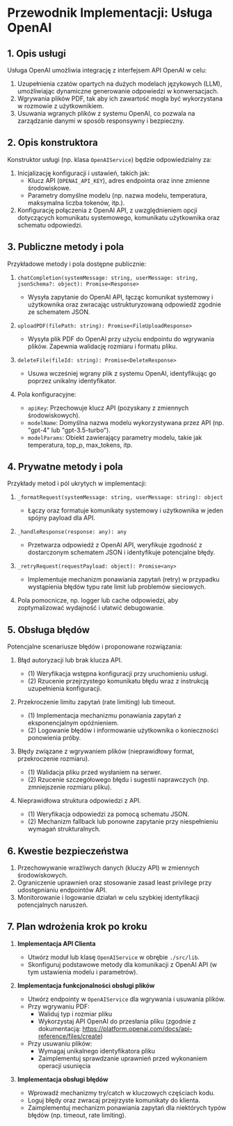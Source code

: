 # Przewodnik Implementacji: Usługa OpenAI

## 1. Opis usługi

Usługa OpenAI umożliwia integrację z interfejsem API OpenAI w celu:

1. Uzupełnienia czatów opartych na dużych modelach językowych (LLM), umożliwiając dynamiczne generowanie odpowiedzi w konwersacjach.
2. Wgrywania plików PDF, tak aby ich zawartość mogła być wykorzystana w rozmowie z użytkownikiem.
3. Usuwania wgranych plików z systemu OpenAI, co pozwala na zarządzanie danymi w sposób responsywny i bezpieczny.

## 2. Opis konstruktora

Konstruktor usługi (np. klasa `OpenAIService`) będzie odpowiedzialny za:

1. Inicjalizację konfiguracji i ustawień, takich jak:
   - Klucz API (`OPENAI_API_KEY`), adres endpointa oraz inne zmienne środowiskowe.
   - Parametry domyślne modelu (np. nazwa modelu, temperatura, maksymalna liczba tokenów, itp.).
2. Konfigurację połączenia z OpenAI API, z uwzględnieniem opcji dotyczących komunikatu systemowego, komunikatu użytkownika oraz schematu odpowiedzi.

## 3. Publiczne metody i pola

Przykładowe metody i pola dostępne publicznie:

1. `chatCompletion(systemMessage: string, userMessage: string, jsonSchema?: object): Promise<Response>`

   - Wysyła zapytanie do OpenAI API, łącząc komunikat systemowy i użytkownika oraz zwracając ustrukturyzowaną odpowiedź zgodnie ze schematem JSON.

2. `uploadPDF(filePath: string): Promise<FileUploadResponse>`

   - Wysyła plik PDF do OpenAI przy użyciu endpointu do wgrywania plików. Zapewnia walidację rozmiaru i formatu pliku.

3. `deleteFile(fileId: string): Promise<DeleteResponse>`

   - Usuwa wcześniej wgrany plik z systemu OpenAI, identyfikując go poprzez unikalny identyfikator.

4. Pola konfiguracyjne:
   - `apiKey`: Przechowuje klucz API (pozyskany z zmiennych środowiskowych).
   - `modelName`: Domyślna nazwa modelu wykorzystywana przez API (np. "gpt-4" lub "gpt-3.5-turbo").
   - `modelParams`: Obiekt zawierający parametry modelu, takie jak temperatura, top_p, max_tokens, itp.

## 4. Prywatne metody i pola

Przykłady metod i pól ukrytych w implementacji:

1. `_formatRequest(systemMessage: string, userMessage: string): object`

   - Łączy oraz formatuje komunikaty systemowy i użytkownika w jeden spójny payload dla API.

2. `_handleResponse(response: any): any`

   - Przetwarza odpowiedź z OpenAI API, weryfikuje zgodność z dostarczonym schematem JSON i identyfikuje potencjalne błędy.

3. `_retryRequest(requestPayload: object): Promise<any>`

   - Implementuje mechanizm ponawiania zapytań (retry) w przypadku wystąpienia błędów typu rate limit lub problemów sieciowych.

4. Pola pomocnicze, np. logger lub cache odpowiedzi, aby zoptymalizować wydajność i ułatwić debugowanie.

## 5. Obsługa błędów

Potencjalne scenariusze błędów i proponowane rozwiązania:

1. Błąd autoryzacji lub brak klucza API.

   - (1) Weryfikacja wstępna konfiguracji przy uruchomieniu usługi.
   - (2) Rzucenie przejrzystego komunikatu błędu wraz z instrukcją uzupełnienia konfiguracji.

2. Przekroczenie limitu zapytań (rate limiting) lub timeout.

   - (1) Implementacja mechanizmu ponawiania zapytań z eksponencjalnym opóźnieniem.
   - (2) Logowanie błędów i informowanie użytkownika o konieczności ponowienia próby.

3. Błędy związane z wgrywaniem plików (nieprawidłowy format, przekroczenie rozmiaru).

   - (1) Walidacja pliku przed wysłaniem na serwer.
   - (2) Rzucenie szczegółowego błędu i sugestii naprawczych (np. zmniejszenie rozmiaru pliku).

4. Nieprawidłowa struktura odpowiedzi z API.
   - (1) Weryfikacja odpowiedzi za pomocą schematu JSON.
   - (2) Mechanizm fallback lub ponowne zapytanie przy niespełnieniu wymagań strukturalnych.

## 6. Kwestie bezpieczeństwa

1. Przechowywanie wrażliwych danych (kluczy API) w zmiennych środowiskowych.
2. Ograniczenie uprawnień oraz stosowanie zasad least privilege przy udostępnianiu endpointów API.
3. Monitorowanie i logowanie działań w celu szybkiej identyfikacji potencjalnych naruszeń.

## 7. Plan wdrożenia krok po kroku

1. **Implementacja API Clienta**

   - Utwórz moduł lub klasę `OpenAIService` w obrębie `./src/lib`.
   - Skonfiguruj podstawowe metody dla komunikacji z OpenAI API (w tym ustawienia modelu i parametrów).

2. **Implementacja funkcjonalności obsługi plików**

   - Utwórz endpointy w `OpenAIService` dla wgrywania i usuwania plików.
   - Przy wgrywaniu PDF:
     - Waliduj typ i rozmiar pliku
     - Wykorzystaj API OpenAI do przesłania pliku (zgodnie z dokumentacją: https://platform.openai.com/docs/api-reference/files/create)
   - Przy usuwaniu plików:
     - Wymagaj unikalnego identyfikatora pliku
     - Zaimplementuj sprawdzanie uprawnień przed wykonaniem operacji usunięcia

3. **Implementacja obsługi błędów**

   - Wprowadź mechanizmy try/catch w kluczowych częściach kodu.
   - Loguj błędy oraz zwracaj przejrzyste komunikaty do klienta.
   - Zaimplementuj mechanizm ponawiania zapytań dla niektórych typów błędów (np. timeout, rate limiting).
